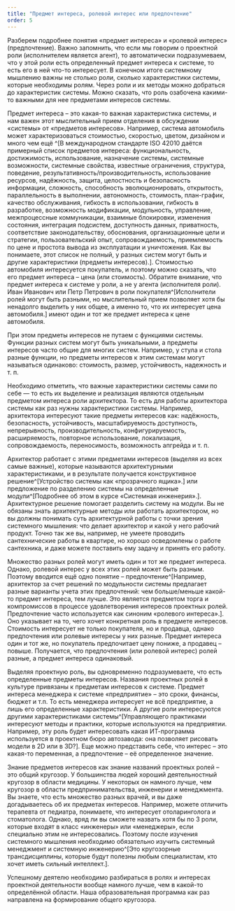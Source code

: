 ```yaml
---
title: "Предмет интереса, ролевой интерес или предпочтение"
order: 5
---
```




Разберем подробнее понятия «предмет интереса» и «ролевой интерес» (предпочтение). Важно запомнить, что если мы говорим о проектной роли (исполнителем является агент), то автоматически подразумеваем, что у этой роли есть определенный предмет интереса к системе, то есть его в ней что-то интересует. В конечном итоге системному мышлению важны не столько роли, сколько характеристики системы, которые необходимы ролям. Через роли и их методы можно добраться до характеристик системы. Можно сказать, что роль озабочена какими-то важными для нее предметами интересов системы.

Предмет интереса – это какая-то важная характеристика системы, и нам важен этот мыслительный прием отделения в обсуждении «системы» от «предметов интересов». Например, система автомобиль может характеризоваться стоимостью, скоростью, цветом, дизайном и много чем ещё ^[В международном стандарте ISO 42010 даётся примерный список предметов интереса: функциональность, достижимость, использование, назначение системы, системные возможности, системные свойства, известные ограничения, структура, поведение, результативность/производительность, использование ресурсов, надёжность, защита, целостность и безопасность информации, сложность, способность эволюционировать, открытость, параллельность в выполнении, автономность, стоимость, план-график, качество обслуживания, гибкость в использовании, гибкость в разработке, возможность модификации, модульность, управление, межпроцессные коммуникации, взаимные блокировки, изменения состояния, интеграция подсистем, доступность данных, приватность, соответствие законодательству, обоснования, организационные цели и стратегии, пользовательский опыт, сопровождаемость, приемлемость по цене и простота вывода из эксплуатации и уничтожения. Как вы понимаете, этот список не полный, у разных систем могут быть и другие характеристики (предметы интересов).]. Стоимостью автомобиля интересуется покупатель, и поэтому можно сказать, что его предмет интереса – цена (или стоимость). Обратите внимание, что предмет интереса к системе у роли, а не у агента (исполнителя роли). Иван Иванович или Петр Петрович в роли покупателя^[Исполнители ролей могут быть разными, но мыслительный прием позволяет хотя бы ненадолго выделить у них общее, а именно то, что их интересует цена автомобиля.] имеют один и тот же предмет интереса к цене автомобиля.

При этом предметы интересов не путаем с функциями системы. Функции разных систем могут быть уникальными, а предметы интересов часто общие для многих систем. Например, у стула и стола разные функции, но предметы интересов к этим системам могут называться одинаково: стоимость, размер, устойчивость, надежность и т. п.

Необходимо отметить, что важные характеристики системы сами по себе — то есть их выделение и реализация являются отдельным предметом интереса роли архитектора. То есть для работы архитектора системы как раз нужны характеристики системы. Например, архитектора интересуют такие предметы интересов как: надёжность, безопасность, устойчивость, масштабируемость доступность, непрерывность, производительность, конфигурируемость, расширяемость, повторное использование, локализация, сопровождаемость, переносимость, возможность апгрейда и т. п.

Архитектор работает с этими предметами интересов (выделяя из всех самые важные), которые называются архитектурными характеристиками, и в результате получается конструктивное решение^[Устройство системы как «прозрачного ящика».] или предложение по разделению системы на определенные модули^[Подробнее об этом в курсе «Системная инженерия».]. Архитектурное решение помогает разделить систему на модули. Вы не обязаны знать архитектурные методы или работать архитектором, но вы должны понимать суть архитектурной работы с точки зрения системного мышления: что делает архитектор и какой у него рабочий продукт. Точно так же вы, например, не умеете проводить сантехнические работы в квартире, но хорошо осведомлены о работе сантехника, и даже можете поставить ему задачу и принять его работу.

Множество разных ролей могут иметь один и тот же предмет интереса. Однако, ролевой интерес у всех этих ролей может быть разным. Поэтому вводится ещё одно понятие – предпочтение^[Например, архитектор за счет решений по модульности системы предлагает разные варианты учета этих предпочтений: чем больше/меньше какой-то предмет интереса, тем лучше. Это является предметом торга и компромиссов в процессе удовлетворения интересов проектных ролей. Предпочтение часто используется как синоним «ролевого интереса».]. Оно указывает на то, чего хочет конкретная роль в предмете интересов. Стоимость интересует не только покупателя, но и продавца, однако предпочтения или ролевые интересы у них разные. Предмет интереса один и тот же, но покупатель предпочитает цену пониже, а продавец – повыше. Получается, что предпочтения (или ролевой интерес) ролей разные, а предмет интереса одинаковый.

Выделяя проектную роль, вы одновременно подразумеваете, что есть определенные предметы интересов. Названия проектных ролей в культуре привязаны к предметам интересов к системе. Предмет интереса менеджера к системе «предприятие» – это сроки, финансы, бюджет и т.п. То есть менеджера интересует не всё предприятие, а лишь его определенные характеристики. А другие роли интересуются другими характеристиками системы^[Управляющего практиками интересуют методы и практики, которые используются на предприятии. Например, эту роль будет интересовать какая ИТ-программа используется в проектном бюро автозавода: она позволяет рисовать модели в 2D или в 3D?]. Еще можно представить себе, что интерес – это какая-то переменная, а предпочтение – её определенное значение.

Знание предметов интересов как знание названий проектных ролей – это общий кругозор. У большинства людей хороший деятельностный кругозор в области медицины. У некоторых он намного лучше, чем кругозор в области предпринимательства, инженерии и менеджмента. Вы знаете, что есть множество разных врачей, и вы даже догадываетесь об их предметах интересов. Например, можете отличить терапевта от педиатра, понимаете, что интересует отоларинголога и стоматолога. Однако, вряд ли вы сможете назвать хотя бы по 3 роли, которые входят в класс «инженеры» или «менеджеры», если специально этим не интересовались. Поэтому после изучения системного мышления необходимо обязательно изучить системный менеджмент и системную инженерию^[Это кругозорные трансдисциплины, которые будут полезны любым специалистам, кто хочет иметь сильный интеллект.].

Успешному деятелю необходимо разбираться в ролях и интересах проектной деятельности вообще намного лучше, чем в какой-то определённой области. Наша образовательная программа как раз направлена на формирование общего кругозора.

